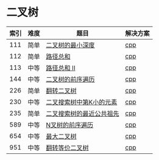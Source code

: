 # 二叉树

|索引|难度|题目|解决方案|
|----|----|----|--------|
|111|简单|[二叉树的最小深度](https://leetcode-cn.com/problems/minimum-depth-of-binary-tree/)|[cpp](../problem/111_minDepth.md)|
|112|简单|[路径总和](https://leetcode-cn.com/problems/path-sum/)|[cpp](../problem/112_hasPathSum.md)|
|113|中等|[路径总和 II](https://leetcode-cn.com/problems/path-sum-ii/)|[cpp](../problem/113_pathSum.md)|
|144|中等|[二叉树的前序遍历](https://leetcode-cn.com/problems/binary-tree-preorder-traversal/)|[cpp](../problem/144_preorderTraversal.md)|
|226|简单|[翻转二叉树](https://leetcode-cn.com/problems/invert-binary-tree/)|[cpp](../problem/226_invertTree.md)|
|230|中等|[二叉搜索树中第K小的元素](https://leetcode-cn.com/problems/kth-smallest-element-in-a-bst/)|[cpp](../problem/230_kthSmallest.md)|
|235|简单|[二叉搜索树的最近公共祖先](https://leetcode-cn.com/problems/lowest-common-ancestor-of-a-binary-search-tree/)|[cpp](../problem/235_lowestCommonAncestor.md)|
|589|中等|[N叉树的前序遍历](https://leetcode-cn.com/problems/n-ary-tree-preorder-traversal/)|[cpp](../problem/589_preorder.md)|
|654|中等|[最大二叉树](https://leetcode-cn.com/problems/maximum-binary-tree/)|[cpp](../problem/654_constructMaximumBinaryTree.md)|
|951|中等|[翻转等价二叉树](https://leetcode-cn.com/problems/flip-equivalent-binary-trees/)|[cpp](../problem/951_flipEquiv.md)|


